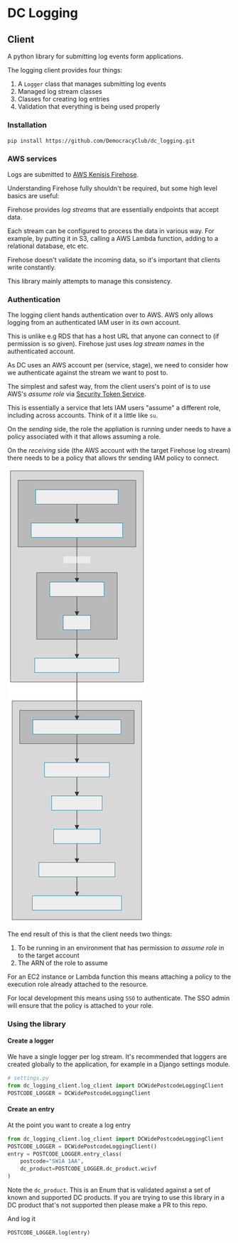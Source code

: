 # DC Logging

## Client
A python library for submitting log events form applications.

The logging client provides four things:

1. A `Logger` class that manages submitting log events
2. Managed log stream classes
3. Classes for creating log entries
4. Validation that everything is being used properly

### Installation

`pip install https://github.com/DemocracyClub/dc_logging.git`

### AWS services

Logs are submitted to [AWS Kenisis Firehose](https://aws.amazon.com/kinesis/data-firehose/).

Understanding Firehose fully shouldn't be required, but some high level 
basics are useful:

Firehose provides _log streams_ that are essentially endpoints that accept data.

Each stream can be configured to process the data in various way. For 
example, by putting it in S3, calling a AWS Lambda function, adding to a 
relational database, etc etc.

Firehose doesn't validate the incoming data, so it's important that clients 
write constantly.

This library mainly attempts to manage this consistency. 

### Authentication

The logging client hands authentication over to AWS. AWS only allows logging 
from an authenticated IAM user in its own account.

This is unlike e.g RDS that has a host URL that anyone can connect to (if 
permission is so given). Firehose just uses _log stream names_ in the 
authenticated account.

As DC uses an AWS account per (service, stage), we need to consider how we 
authenticate against the stream we want to post to.

The simplest and safest way, from the client users's point of is to use 
AWS's _assume role_ via 
[Security Token Service](https://docs.aws.amazon.com/STS/latest/APIReference/welcome.html).

This is essentially a service that lets IAM users "assume" a different role, 
including across accounts. Think of it a little like `su`.

On the _sending_ side, the role the appliation is running under needs to have 
a policy associated with it that allows assuming a role.

On the _receiving_ side (the AWS account with the target Firehose log stream)
there needs to be a policy that allows thr sending IAM policy to connect.


![](docs/images/aws-1.svg)

The end result of this is that the client needs two things:

1. To be running in an environment that has permission to _assume role_ in 
   to the target account
2. The ARN of the role to assume

For an EC2 instance or Lambda function this means attaching a policy to the 
execution role already attached to the resource.

For local development this means using `SSO` to authenticate. The SSO admin 
will ensure that the policy is attached to your role.

### Using the library

#### Create a logger

We have a single logger per log stream. It's recommended that loggers are 
created globally to the application, for example in a Django settings module.

```python
# settings.py
from dc_logging_client.log_client import DCWidePostcodeLoggingClient
POSTCODE_LOGGER = DCWidePostcodeLoggingClient
```

#### Create an entry

At the point you want to create a log entry

```python
from dc_logging_client.log_client import DCWidePostcodeLoggingClient
POSTCODE_LOGGER = DCWidePostcodeLoggingClient()
entry = POSTCODE_LOGGER.entry_class(
    postcode="SW1A 1AA", 
    dc_product=POSTCODE_LOGGER.dc_product.wcivf
)
```

Note the `dc_product`. This is an Enum that is validated against a set of known
and supported DC products. If you are trying to use this library in a DC 
product that's not supported then please make a PR to this repo.

And log it

````python
POSTCODE_LOGGER.log(entry)
````
